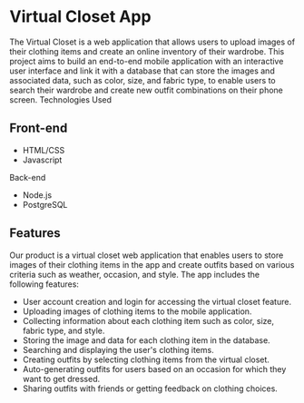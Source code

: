 # Virtual Closet App

The Virtual Closet is a web application that allows users to upload images of their clothing items and create an online inventory of their wardrobe. This project aims to build an end-to-end mobile application with an interactive user interface and link it with a database that can store the images and associated data, such as color, size, and fabric type, to enable users to search their wardrobe and create new outfit combinations on their phone screen.
Technologies Used
## Front-end
 - HTML/CSS
 - Javascript

Back-end
 - Node.js
 - PostgreSQL

## Features

Our product is a virtual closet web application that enables users to store images of their clothing items in the app and create outfits based on various criteria such as weather, occasion, and style. The app includes the following features:

   - User account creation and login for accessing the virtual closet feature.
   - Uploading images of clothing items to the mobile application.
   - Collecting information about each clothing item such as color, size, fabric type, and style.
   - Storing the image and data for each clothing item in the database.
   - Searching and displaying the user's clothing items.
   - Creating outfits by selecting clothing items from the virtual closet.
   - Auto-generating outfits for users based on an occasion for which they want to get dressed.
   - Sharing outfits with friends or getting feedback on clothing choices.
